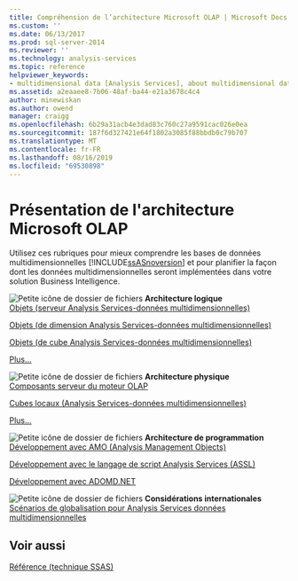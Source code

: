 ```yaml
---
title: Compréhension de l’architecture Microsoft OLAP | Microsoft Docs
ms.custom: ''
ms.date: 06/13/2017
ms.prod: sql-server-2014
ms.reviewer: ''
ms.technology: analysis-services
ms.topic: reference
helpviewer_keywords:
- multidimensional data [Analysis Services], about multidimensional data
ms.assetid: a2eaaee8-7b06-48af-ba44-e21a3678c4c4
author: minewiskan
ms.author: owend
manager: craigg
ms.openlocfilehash: 6b29a31acb4e3dad83c760c27a9591cac026e0ea
ms.sourcegitcommit: 187f6d327421e64f1802a3085f88bbdb0c79b707
ms.translationtype: MT
ms.contentlocale: fr-FR
ms.lasthandoff: 08/16/2019
ms.locfileid: "69530898"
---
```

# <a name="understanding-microsoft-olap-architecture"></a>Présentation de l'architecture Microsoft OLAP
  Utilisez ces rubriques pour mieux comprendre les bases de données multidimensionnelles [!INCLUDE[ssASnoversion](../../../includes/ssasnoversion-md.md)] et pour planifier la façon dont les données multidimensionnelles seront implémentées dans votre solution Business Intelligence.  
  
 ![Petite icône de dossier de fichiers](../../../integration-services/media/filefolder-small.gif "Petite icône de dossier de fichiers") **Architecture logique**  
 [Objets &#40;serveur Analysis Services-données multidimensionnelles&#41;](../olap-logical/server-objects-analysis-services-multidimensional-data.md)  
  
 [Objets &#40;de dimension Analysis Services-données multidimensionnelles&#41;](../../multidimensional-models-olap-logical-dimension-objects/dimension-objects-analysis-services-multidimensional-data.md)  
  
 [Objets &#40;de cube Analysis Services-données multidimensionnelles&#41;](../../multidimensional-models-olap-logical-cube-objects/cube-objects-analysis-services-multidimensional-data.md)  
  
 [Plus...](../olap-logical/understanding-microsoft-olap-logical-architecture.md)  
  
 ![Petite icône de dossier de fichiers](../../../integration-services/media/filefolder-small.gif "Petite icône de dossier de fichiers") **Architecture physique**  
 [Composants serveur du moteur OLAP](olap-engine-server-components.md)  
  
 [Cubes locaux &#40;Analysis Services-données multidimensionnelles&#41;](local-cubes-analysis-services-multidimensional-data.md)  
  
 [Plus...](understanding-microsoft-olap-physical-architecture.md)  
  
 ![Petite icône de dossier de fichiers](../../../integration-services/media/filefolder-small.gif "Petite icône de dossier de fichiers") **Architecture de programmation**  
 [Développement avec AMO &#40;Analysis Management Objects&#41;](https://docs.microsoft.com/bi-reference/amo/developing-with-analysis-management-objects-amo)  
  
 [Développement avec le langage de script Analysis Services &#40;ASSL&#41;](../scripting-language-assl/developing-with-analysis-services-scripting-language-assl.md)  
  
 [Développement avec ADOMD.NET](https://docs.microsoft.com/bi-reference/adomd/developing-with-adomd-net)  
  
 ![Petite icône de dossier de fichiers](../../../integration-services/media/filefolder-small.gif "Petite icône de dossier de fichiers") **Considérations internationales**  
 [Scénarios de globalisation pour Analysis Services données multidimensionnelles](../../globalization-scenarios-for-analysis-services-multiidimensional.md)  
  
## <a name="see-also"></a>Voir aussi  
 [Référence &#40;technique SSAS&#41;](../../powershell/technical-reference-ssas.md)  
  
  
